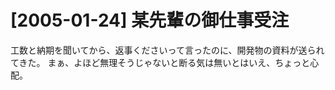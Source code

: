 # [2005-01-24] 某先輩の御仕事受注


工数と納期を聞いてから、返事くださいって言ったのに、開発物の資料が送られてきた。
まぁ、よほど無理そうじゃないと断る気は無いとはいえ、ちょっと心配。
